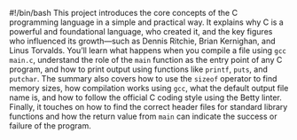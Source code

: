 #!/bin/bash
This project introduces the core concepts of the C programming language in a simple and practical way. It explains why C is a powerful and foundational language, who created it, and the key figures who influenced its growth—such as Dennis Ritchie, Brian Kernighan, and Linus Torvalds. You’ll learn what happens when you compile a file using `gcc main.c`, understand the role of the `main` function as the entry point of any C program, and how to print output using functions like `printf`, `puts`, and `putchar`. The summary also covers how to use the `sizeof` operator to find memory sizes, how compilation works using `gcc`, what the default output file name is, and how to follow the official C coding style using the Betty linter. Finally, it touches on how to find the correct header files for standard library functions and how the return value from `main` can indicate the success or failure of the program.

